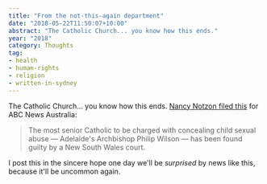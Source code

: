 ```yaml
---
title: "From the not‐this‐again department"
date: "2018-05-22T11:50:07+10:00"
abstract: "The Catholic Church... you know how this ends."
year: "2018"
category: Thoughts
tag:
- health
- human-rights
- religion
- written-in-sydney
---
```

The Catholic Church... you know how this ends. [Nancy Notzon filed this] for ABC News Australia:

> The most senior Catholic to be charged with concealing child sexual abuse — Adelaide's Archbishop Philip Wilson — has been found guilty by a New South Wales court.

I post this in the sincere hope one day we'll be *surprised* by news like this, because it'll be uncommon again.

[Nancy Notzon filed this]: http://www.abc.net.au/news/2018-05-22/adelaide-archbishop-found-guilty-of-concealing-child-abuse/9783612
[Steven Fry and Hitch's stance]: https://www.youtube.com/watch?v=1SJ6AV31MxA
